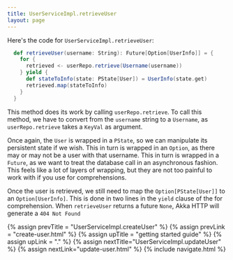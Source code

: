 ```yaml
---
title: UserServiceImpl.retrieveUser
layout: page
---
```


Here's the code for `UserServiceImpl.retrieveUser`:

```scala
  def retrieveUser(username: String): Future[Option[UserInfo]] = {
    for {
      retrieved <- userRepo.retrieve(Username(username))
    } yield {
      def stateToInfo(state: PState[User]) = UserInfo(state.get)
      retrieved.map(stateToInfo)
    }
  }
```

This method does its work by calling `userRepo.retrieve`. To call this
method, we have to convert from the `username` string to a `Username`,
as `userRepo.retrieve` takes a `KeyVal` as argument.

Once again, the `User` is wrapped in a `PState`, so we can manipulate
its persistent state if we wish. This in turn is wrapped in an
`Option`, as there may or may not be a user with that username. This
in turn is wrapped in a `Future`, as we want to treat the database
call in an asynchronous fashion. This feels like a lot of layers of
wrapping, but they are not too painful to work with if you use for
comprehensions.

Once the user is retrieved, we still need to map the
`Option[PState[User]]` to an `Option[UserInfo]`. This is done in two
lines in the `yield` clause of the for comprehension. When
`retrieveUser` returns a future `None`, Akka HTTP will generate a `404
Not Found`

{% assign prevTitle = "UserServiceImpl.createUser" %}
{% assign prevLink = "create-user.html" %}
{% assign upTitle = "getting started guide" %}
{% assign upLink = "." %}
{% assign nextTitle="UserServiceImpl.updateUser" %}
{% assign nextLink="update-user.html" %}
{% include navigate.html %}
